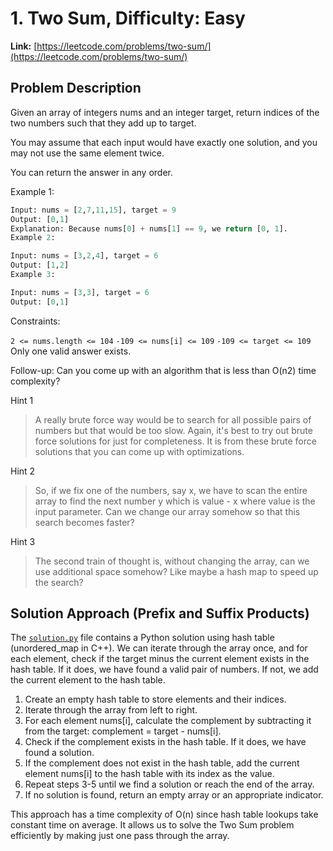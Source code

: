 
# 1. Two Sum, Difficulty: Easy

**Link:** [https://leetcode.com/problems/two-sum/](https://leetcode.com/problems/two-sum/)

## Problem Description

Given an array of integers nums and an integer target, return indices of the two numbers such that they add up to target.

You may assume that each input would have exactly one solution, and you may not use the same element twice.

You can return the answer in any order.

Example 1:

```python
Input: nums = [2,7,11,15], target = 9
Output: [0,1]
Explanation: Because nums[0] + nums[1] == 9, we return [0, 1].
Example 2:
```

```python
Input: nums = [3,2,4], target = 6
Output: [1,2]
Example 3:
```

```python
Input: nums = [3,3], target = 6
Output: [0,1]
```

Constraints:

`2 <= nums.length <= 104`
`-109 <= nums[i] <= 109`
`-109 <= target <= 109`
Only one valid answer exists.

Follow-up: Can you come up with an algorithm that is less than O(n2) time complexity?

Hint 1
> A really brute force way would be to search for all possible pairs of numbers but that would be too slow. Again, it's best to try out brute force solutions for just for completeness. It is from these brute force solutions that you can come up with optimizations.

Hint 2
> So, if we fix one of the numbers, say x, we have to scan the entire array to find the next number y which is value - x where value is the input parameter. Can we change our array somehow so that this search becomes faster?

Hint 3
> The second train of thought is, without changing the array, can we use additional space somehow? Like maybe a hash map to speed up the search?

## Solution Approach (Prefix and Suffix Products)

The [`solution.py`](./solution.py) file contains a Python solution using hash table (unordered_map in C++). We can iterate through the array once, and for each element, check if the target minus the current element exists in the hash table. If it does, we have found a valid pair of numbers. If not, we add the current element to the hash table.

1. Create an empty hash table to store elements and their indices.
2. Iterate through the array from left to right.
3. For each element nums[i], calculate the complement by subtracting it from the target: complement = target - nums[i].
4. Check if the complement exists in the hash table. If it does, we have found a solution.
5. If the complement does not exist in the hash table, add the current element nums[i] to the hash table with its index as the value.
6. Repeat steps 3-5 until we find a solution or reach the end of the array.
7. If no solution is found, return an empty array or an appropriate indicator.

This approach has a time complexity of O(n) since hash table lookups take constant time on average. It allows us to solve the Two Sum problem efficiently by making just one pass through the array.
